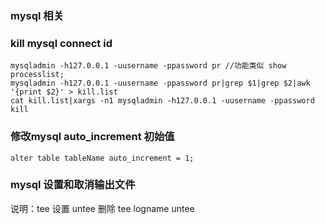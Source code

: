 ### mysql 相关

### kill mysql connect id
	mysqladmin -h127.0.0.1 -uusername -ppassword pr //功能类似 show processlist;
	mysqladmin -h127.0.0.1 -uusername -ppassword pr|grep $1|grep $2|awk '{print $2}' > kill.list
	cat kill.list|xargs -n1 mysqladmin -h127.0.0.1 -uusername -ppassword kill

### 修改mysql auto_increment 初始值
    alter table tableName auto_increment = 1;

### mysql 设置和取消输出文件
说明：tee 设置 untee 删除
    tee logname
    untee

